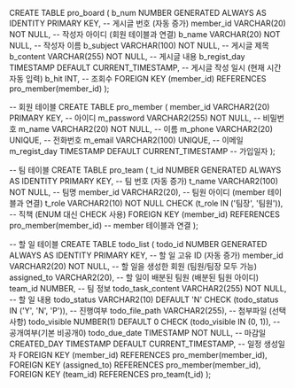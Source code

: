 CREATE TABLE pro_board (
    b_num NUMBER GENERATED ALWAYS AS IDENTITY PRIMARY KEY,        -- 게시글 번호 (자동 증가)
    member_id VARCHAR(20) NOT NULL,                -- 작성자 아이디 (회원 테이블과 연결)
    b_name VARCHAR(20) NOT NULL,              -- 작성자 이름
    b_subject VARCHAR(100) NOT NULL,          -- 게시글 제목
    b_content VARCHAR(255) NOT NULL,                  -- 게시글 내용
    b_regist_day TIMESTAMP DEFAULT CURRENT_TIMESTAMP,  -- 게시글 작성 일시 (현재 시간 자동 입력)
    b_hit INT,                                -- 조회수
    FOREIGN KEY (member_id) REFERENCES pro_member(member_id)
);

-- 회원 테이블
CREATE TABLE pro_member (
    member_id VARCHAR2(20) PRIMARY KEY,       -- 아이디
    m_password VARCHAR2(255) NOT NULL,   -- 비밀번호
    m_name VARCHAR2(20) NOT NULL,        -- 이름
    m_phone VARCHAR2(20) UNIQUE,         -- 전화번호
    m_email VARCHAR2(100) UNIQUE,        -- 이메일
    m_regist_day TIMESTAMP DEFAULT CURRENT_TIMESTAMP  -- 가입일자
);

-- 팀 테이블
CREATE TABLE pro_team (
    t_id NUMBER GENERATED ALWAYS AS IDENTITY PRIMARY KEY, -- 팀 번호 (자동 증가)
    t_name VARCHAR2(100) NOT NULL,  -- 팀명
    member_id VARCHAR2(20),            -- 팀원 아이디 (member 테이블과 연결)
    t_role VARCHAR2(10) NOT NULL CHECK (t_role IN ('팀장', '팀원')),  -- 직책 (ENUM 대신 CHECK 사용)
    FOREIGN KEY (member_id) REFERENCES pro_member(member_id)  -- member 테이블과 연결
);

-- 할 일 테이블
CREATE TABLE todo_list (
    todo_id NUMBER GENERATED ALWAYS AS IDENTITY PRIMARY KEY,  -- 할 일 고유 ID (자동 증가)
    member_id VARCHAR2(20) NOT NULL,         -- 할 일을 생성한 회원 (팀원/팀장 모두 가능)
    assigned_to VARCHAR2(20),       -- 할 일이 배분된 팀원 (배분된 팀원 아이디)
    team_id NUMBER,                 -- 팀 정보
    todo_task_content VARCHAR2(255) NOT NULL,              -- 할 일 내용 
    todo_status VARCHAR2(10) DEFAULT 'N' CHECK (todo_status IN ('Y', 'N', 'P')),  -- 진행여부
    todo_file_path VARCHAR2(255),        -- 첨부파일 (선택 사항)
    todo_visible NUMBER(1) DEFAULT 0 CHECK (todo_visible IN (0, 1)), -- 공개여부(기본 비공개0)
    todo_due_date TIMESTAMP NOT NULL,             -- 마감일
    CREATED_DAY TIMESTAMP DEFAULT CURRENT_TIMESTAMP,  -- 일정 생성일자
    FOREIGN KEY (member_id) REFERENCES pro_member(member_id),
    FOREIGN KEY (assigned_to) REFERENCES pro_member(member_id),
    FOREIGN KEY (team_id) REFERENCES pro_team(t_id)
);
